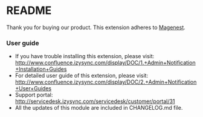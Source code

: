 # README
Thank you for buying our product.
This extension adheres to [Magenest](http://magenest.com/).

### User guide
- If you have trouble installing this extension, please visit: http://www.confluence.izysync.com/display/DOC/1.+Admin+Notification+Installation+Guides
- For detailed user guide of this extension, please visit: http://www.confluence.izysync.com/display/DOC/2.+Admin+Notification+User+Guides
- Support portal: http://servicedesk.izysync.com/servicedesk/customer/portal/31 
- All the updates of this module are included in CHANGELOG.md file.
